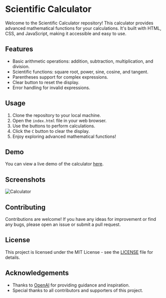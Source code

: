 # Scientific Calculator

Welcome to the Scientific Calculator repository! This calculator provides advanced mathematical functions for your calculations. It's built with HTML, CSS, and JavaScript, making it accessible and easy to use.

## Features

- Basic arithmetic operations: addition, subtraction, multiplication, and division.
- Scientific functions: square root, power, sine, cosine, and tangent.
- Parentheses support for complex expressions.
- Clear button to reset the display.
- Error handling for invalid expressions.

## Usage

1. Clone the repository to your local machine.
2. Open the `index.html` file in your web browser.
3. Use the buttons to perform calculations.
4. Click the `C` button to clear the display.
5. Enjoy exploring advanced mathematical functions!

## Demo

You can view a live demo of the calculator [here](https://pranavt3626.github.io/Calculator/).

## Screenshots

![Calculator](Calculator/Screenshot(52).png)

## Contributing

Contributions are welcome! If you have any ideas for improvement or find any bugs, please open an issue or submit a pull request.

## License

This project is licensed under the MIT License - see the [LICENSE](LICENSE) file for details.

## Acknowledgements

- Thanks to [OpenAI](https://openai.com) for providing guidance and inspiration.
- Special thanks to all contributors and supporters of this project.

